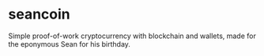 # seancoin
Simple proof-of-work cryptocurrency with blockchain and wallets, made for the eponymous Sean for his birthday.
